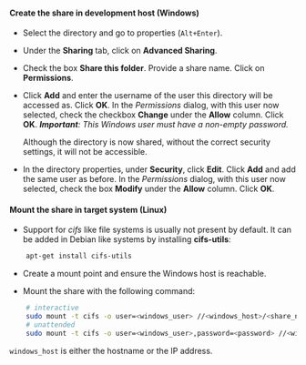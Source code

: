#### Create the share in development host (Windows)

* Select the directory and go to properties (`Alt+Enter`).

* Under the __Sharing__ tab, click on __Advanced Sharing__.

* Check the box __Share this folder__. Provide a share name. Click on __Permissions__.

* Click __Add__ and enter the username of the user this directory will be accessed as. Click __OK__. In the _Permissions_ dialog, with this user now selected, check the checkbox __Change__ under the __Allow__ column. Click __OK__. *__Important__: This Windows user must have a non-empty password.*

  Although the directory is now shared, without the correct security settings, it will not be accessible.

* In the directory properties, under __Security__, click __Edit__. Click __Add__ and add the same user as before. In the _Permissions_ dialog, with this user now selected, check the box __Modify__ under the __Allow__ column. Click __OK__.

#### Mount the share in target system (Linux)

* Support for _cifs_ like file systems is usually not present by default. It can be added in Debian like systems by installing __cifs-utils__:

```bash
    apt-get install cifs-utils
```
* Create a mount point and ensure the Windows host is reachable.

* Mount the share with the following command:

```bash
    # interactive
    sudo mount -t cifs -o user=<windows_user> //<windows_host>/<share_name> <mount_point>
    # unattended
    sudo mount -t cifs -o user=<windows_user>,password=<password> //<windows_host>/<share_name> <mount_point>
```

  `windows_host` is either the hostname or the IP address.

